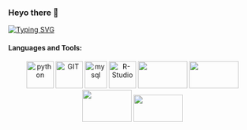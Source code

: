 ### Heyo there 👋
[![Typing SVG](https://readme-typing-svg.demolab.com/?lines=My+Name+is+Karan!;🧬+Bridging+Data+Science+and+Health+🔬;Feel+free+to+look+around+😗!&font=Cormorant%20Code&center=true&width=500&height=50&duration=6000&pause=2000)](https://git.io/typing-svg)

#### Languages and Tools:
<p align="center">
      <img src="https://www.vectorlogo.zone/logos/python/python-icon.svg" alt="python" width="55" height="55"/>
      <img src="https://www.vectorlogo.zone/logos/git-scm/git-scm-icon.svg" alt="GIT" width="55" height="55"/> 
      <img src="https://www.vectorlogo.zone/logos/mysql/mysql-icon.svg" alt="mysql" width="45" height="55"/>
      <img src="https://vectorwiki.com/images/wlyBs__r-studio.svg" alt="R-Studio" width="55" height="55"/>
      <img src="https://upload.wikimedia.org/wikipedia/commons/thumb/0/05/Scikit_learn_logo_small.svg/260px-Scikit_learn_logo_small.svg.png?20180808062052" width="100" height="55"/>
      <img src="https://raw.githubusercontent.com/valohai/ml-logos/d8dfb916e50a93a41f3b1ed2ca7bd3dbc77030a2/pytorch.svg" width = '100' height = '55' />
      <img src='https://www.vectorlogo.zone/logos/tensorflow/tensorflow-ar21.svg' width = '100' height ='65' />
      <img src='https://raw.githubusercontent.com/get-icon/geticon/fc0f660daee147afb4a56c64e12bde6486b73e39/icons/pandas-logo.svg' width ='100' height = '55' />
</p>
<!--
**karan-nanda/karan-nanda** is a ✨ _special_ ✨ repository because its `README.md` (this file) appears on your GitHub profile.

Here are some ideas to get you started:

- 🔭 I’m currently working on ...
- 🌱 I’m currently learning ...
- 👯 I’m looking to collaborate on ...
- 🤔 I’m looking for help with ...
- 💬 Ask me about ...
- 📫 How to reach me: ...
- 😄 Pronouns: ...
- ⚡ Fun fact: ...
-->
